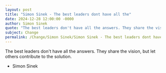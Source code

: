 ```yaml
---
layout: post
title: "Simon Sinek - The best leaders dont have all the"
date: 2024-12-28 12:00:00 -0000
author: Simon Sinek
quote: "The best leaders don't have all the answers. They share the vision, but let others contribute to the solution."
subject: Change
permalink: /Change/Simon Sinek/Simon Sinek - The best leaders dont have all the
---
```


The best leaders don't have all the answers. They share the vision, but let others contribute to the solution.

- Simon Sinek
